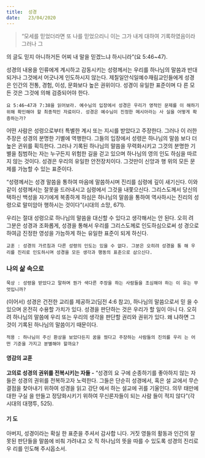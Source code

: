 ```yaml
---
title:  성경
date:   23/04/2020
---
```


> <p></p>
> “모세를 믿었더라면 또 나를 믿었으리니 이는 그가 내게 대하여 기록하였음이라 그러나 그
의 글도 믿지 아니하거든 어찌 내 말을 믿겠느냐 하시니라”(요 5:46~47).

성경의 내용을 인류에게 계시하고 감동시키는 성령께서는 우리를 하나님의 말씀과
반대되거나 그것에서 어긋나게 인도하시지 않는다. 제칠일안식일예수재림교인들에게
성경은 인간의 전통, 경험, 이성, 문화보다 높은 권위이다. 성경이 유일한 표준이며 다
른 모든 것은 그것에 의해 검증되어야 한다.

`요 5:46~47과 7:38을 읽어보라. 예수님의 입장에서 성경은 우리가 영적인 문제를 이
해하기 위해 확인해야 할 최종적인 자료이다. 성경은 예수님이 진정한 메시아라는 사
실을 어떻게 확증하는가?`

어떤 사람은 성령으로부터 특별한 계시 또는 지시를 받았다고 주장한다. 그러나 이
러한 주장은 성경의 분명한 기별에 역행한다. 그들의 입장에서 성령은 하나님의 말씀
보다 더 높은 귄위를 획득한다. 그러나 기록된 하나님의 말씀을 무력화시키고 그것의
분명한 기별을 침범하는 자는 누구든지 위험한 길을 걷고 있으며 하나님의 영의 인도
하심을 따르지 않는 것이다. 성경은 우리의 유일한 안전장치이다. 그것만이 신앙과 행
위의 모든 문제를 가늠할 수 있는 표준이다.

“성령께서는 성경 말씀을 통하여 마음에 말씀하시며 진리를 심령에 깊이 새기신다.
이와 같이 성령께서는 잘못을 드러내시고 심령에서 그것을 내쫓으신다. 그리스도께서
당신의 택하신 백성을 자기에게 복종하게 하심은 하나님의 말씀을 통하여 역사하시는
진리의 성령으로 말미암아 행하시는 것이다”(시대의 소망, 671).

우리는 절대 성령으로 하나님의 말씀을 대신할 수 있다고 생각해서는 안 된다. 오히
려 그분은 성경과 조화롭게, 성경을 통해서 우리를 그리스도께로 인도하심으로써 성
경으로 하여금 진정한 영성을 가늠하게 하는 유일한 표준이 되게 하신다.

`교훈 : 성경의 가르침과 다른 성령의 인도는 있을 수 없다. 그분은 오히려 성경을 통
해 우리를 진리로 인도하시며 성경을 모든 생각과 행동의 표준으로 삼으신다.`

### 나의 삶 속으로

`묵상 : 성령을 받았다고 말하며 뭔가 색다른 주장을 하는 사람들을 조심해야 하는 이
유는 무엇입니까?`

(이어서) 성경은 건전한 교리를 제공하고(딤전 4:6 참고), 하나님의 말씀으로서 믿
을 수 있으며 온전히 수용할 가치가 있다. 성경을 판단하는 것은 우리가 할 일이 아니
다. 오히려 하나님의 말씀에 우리 또는 우리의 생각을 판단할 권리와 권위가 있다. 왜
냐하면 그것이 기록된 하나님의 말씀이기 때문이다.

`적용 : 하나님이 주신 환상을 보았다든지 꿈을 꿨다고 주장하는 사람들의 진의를 우리
는 어떤 기준을 가지고 분별해야 할까요?`

#### 영감의 교훈

**고의로 성경의 권위를 전복시키는 자들 -** “성경의 요
구에 순종하기를 좋아하지 않는 자들은 성경의 권위를
전복하고자 노력한다. 그들은 단순히 성경에서, 혹은 설
교에서 무슨 결점을 찾아내기 위하여 성경을 읽고 강단
에서 하는 설교에 귀를 기울인다. 의무 태만에 대한 구실
을 만들고 정당화시키기 위하여 무신론자들이 되는 사람
들이 적지 않다”(각 시대의 대쟁투, 525).

#### 기 도

아버지, 성경이라는 확실
한 표준을 주셔서 감사합
니다. 거짓 영들의 활동과
인간의 잘못된 판단들을
말씀에 비춰 가려내고 오
직 하나님의 뜻을 따를 수
있도록 성경의 진리로 우
리를 인도해 주시옵소서.